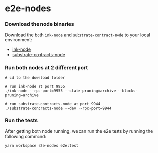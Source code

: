 # e2e-nodes

### Download the node binaries

Download the both `ink-node` and `substrate-contract-node` to your local environment:
- [ink-node](https://github.com/use-ink/ink-node/releases/tag/v0.43.3)
- [substrate-contracts-node](https://github.com/paritytech/substrate-contracts-node/releases/tag/v0.42.0)

### Run both nodes at 2 different port

```shell
# cd to the download folder

# run ink-node at port 9955
./ink-node --rpc-port=9955 --state-pruning=archive --blocks-pruning=archive 

# run substrate-contracts-node at port 9944
./substrate-contracts-node --dev --rpc-port=9944
```

### Run the tests

After getting both node running, we can run the e2e tests by running the following command:

```shell
yarn workspace e2e-nodes e2e:test
```